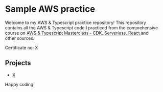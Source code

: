 # Sample AWS practice

Welcome to my AWS & Typescript practice repository! This repository contains all the AWS & Typescript code I practiced from the comprehensive course on [AWS & Typescript Masterclass - CDK, Serverless, React
](https://www.udemy.com/course/aws-typescript-cdk-serverless-react) and other sources. 

Certificate no: X

## Projects
* [X](x)

Happy coding!
